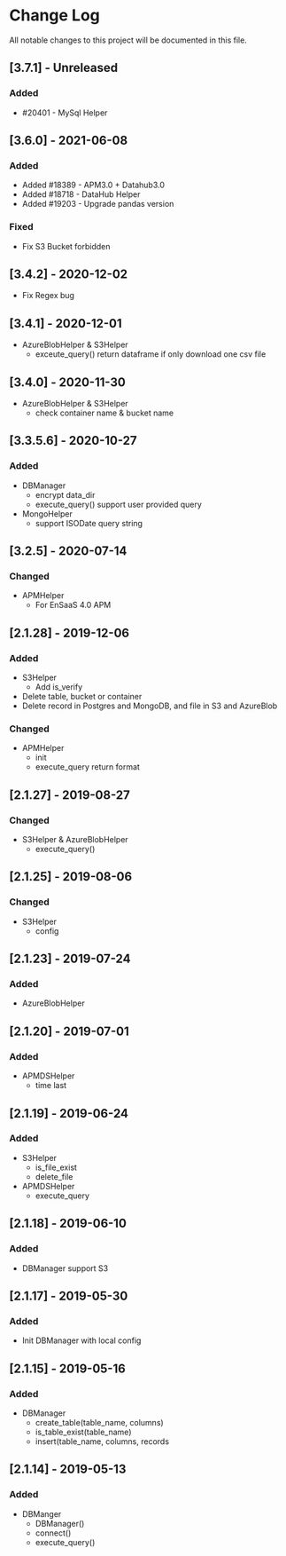 # Change Log
All notable changes to this project will be documented in this file.

## [3.7.1] - Unreleased
### Added
- #20401 - MySql Helper

## [3.6.0] - 2021-06-08
### Added
- Added #18389 - APM3.0 + Datahub3.0
- Added #18718 - DataHub Helper
- Added #19203 - Upgrade pandas version

### Fixed
- Fix S3 Bucket forbidden


## [3.4.2] - 2020-12-02
- Fix Regex bug

## [3.4.1] - 2020-12-01
- AzureBlobHelper & S3Helper
  - exceute_query() return dataframe if only download one csv file

## [3.4.0] - 2020-11-30
- AzureBlobHelper & S3Helper
  - check container name & bucket name

## [3.3.5.6] - 2020-10-27
### Added
- DBManager
  - encrypt data_dir
  - execute_query() support user provided query
- MongoHelper
  - support ISODate query string

## [3.2.5] - 2020-07-14
### Changed
- APMHelper
  - For EnSaaS 4.0 APM

## [2.1.28] - 2019-12-06
### Added
- S3Helper
    - Add is_verify
- Delete table, bucket or container
- Delete record in Postgres and MongoDB, and file in S3 and AzureBlob
### Changed
- APMHelper
    - init
    - execute_query return format

## [2.1.27] - 2019-08-27
### Changed
- S3Helper & AzureBlobHelper
    - execute_query()

## [2.1.25] - 2019-08-06
### Changed
- S3Helper
  - config

## [2.1.23] - 2019-07-24
### Added
- AzureBlobHelper

## [2.1.20] - 2019-07-01
### Added
- APMDSHelper
  - time last

## [2.1.19] - 2019-06-24
### Added
- S3Helper
  - is_file_exist
  - delete_file
- APMDSHelper
  - execute_query

## [2.1.18] - 2019-06-10
### Added
- DBManager support S3

## [2.1.17] - 2019-05-30
### Added
- Init DBManager with local config

## [2.1.15] - 2019-05-16
### Added
- DBManager
  - create_table(table_name, columns)
  - is_table_exist(table_name)
  - insert(table_name, columns, records

## [2.1.14] - 2019-05-13
### Added
- DBManger
  - DBManager()
  - connect()
  - execute_query()
